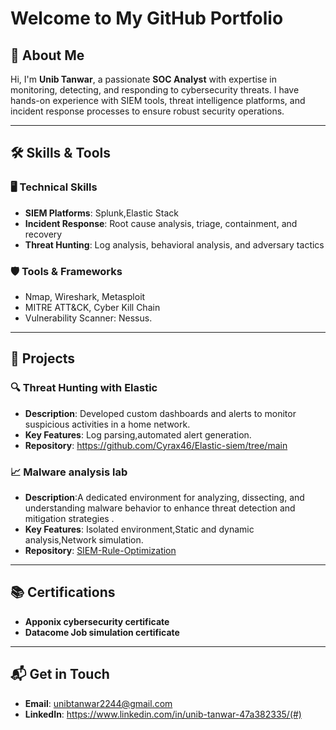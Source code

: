 # Welcome to My GitHub Portfolio

## 👋 About Me
Hi, I'm **Unib Tanwar**, a passionate **SOC Analyst** with expertise in monitoring, detecting, and responding to cybersecurity threats. I have hands-on experience with SIEM tools, threat intelligence platforms, and incident response processes to ensure robust security operations.

---

## 🛠️ Skills & Tools

### 🖥️ Technical Skills
- **SIEM Platforms**: Splunk,Elastic Stack
- **Incident Response**: Root cause analysis, triage, containment, and recovery
- **Threat Hunting**: Log analysis, behavioral analysis, and adversary tactics


### 🛡️ Tools & Frameworks
- Nmap, Wireshark, Metasploit
- MITRE ATT&CK, Cyber Kill Chain
- Vulnerability Scanner: Nessus.

---

## 📂 Projects

### 🔍 **Threat Hunting with Elastic**
- **Description**: Developed custom dashboards and alerts to monitor suspicious activities in a home network.
- **Key Features**: Log parsing,automated alert generation.
- **Repository**: https://github.com/Cyrax46/Elastic-siem/tree/main

### 📈 **Malware analysis lab**
- **Description**:A dedicated environment for analyzing, dissecting, and understanding malware behavior to enhance threat detection and mitigation strategies .
- **Key Features**: Isolated environment,Static and dynamic analysis,Network simulation.
- **Repository**: [SIEM-Rule-Optimization](#)

---

## 📚 Certifications
- **Apponix cybersecurity certificate**
- **Datacome Job simulation certificate**
  
---

## 📬 Get in Touch
- **Email**: [unibtanwar2244@gmail.com](mailto:your.email@example.com)
- **LinkedIn**: https://www.linkedin.com/in/unib-tanwar-47a382335/(#)



